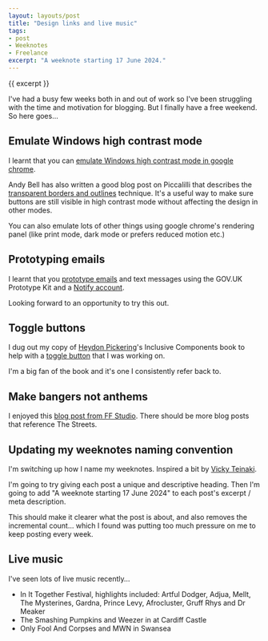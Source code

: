 ```yaml
---
layout: layouts/post
title: "Design links and live music"
tags:
- post
- Weeknotes
- Freelance
excerpt: "A weeknote starting 17 June 2024."
--- 
```


{{ excerpt }}

I've had a busy few weeks both in and out of work so I've been struggling with the time and motivation for blogging. But I finally have a free weekend. So here goes…

## Emulate Windows high contrast mode

I learnt that you can [emulate Windows high contrast mode in google chrome](https://devtoolstips.org/tips/en/emulate-forced-colors/). 

Andy Bell has also written a good blog post on Piccalilli that describes the [transparent borders and outlines](https://piccalil.li/blog/use-transparent-borders-and-outlines-to-assist-with-high-contrast-mode/) technique. It's a useful way to make sure buttons are still visible in high contrast mode without affecting the design in other modes.

You can also emulate lots of other things using google chrome's  rendering panel (like print mode, dark mode or prefers reduced motion etc.)

## Prototyping emails

I learnt that you [prototype emails](https://prototype-kit.service.gov.uk/docs/using-notify) and text messages using the GOV.UK Prototype Kit and a [Notify account](https://www.notifications.service.gov.uk/).

Looking forward to an opportunity to try this out.

## Toggle buttons

I dug out my copy of [Heydon Pickering](https://front-end.social/@heydon)'s Inclusive Components book to help with a [toggle button](https://inclusive-components.design/toggle-button/) that I was working on.

I'm a big fan of the book and it's one I consistently refer back to.

## Make bangers not anthems 

I enjoyed this [blog post from FF Studio](https://words.ff.studio/make-bangers-not-anthems). There should be more blog posts that reference The Streets.

## Updating my weeknotes naming convention

I'm switching up how I name my weeknotes. Inspired a bit by [Vicky Teinaki](https://medium.vickyteinaki.com/list/weeknotes-b51e1736a091).

I'm going to try giving each post a unique and descriptive heading. Then I'm going to add "A weeknote starting 17 June 2024" to each post's excerpt / meta description.

This should make it clearer what the post is about, and also removes the incremental count… which I found was putting too much pressure on me to keep posting every week.

## Live music 

I've seen lots of live music recently…

- In It Together Festival, highlights included: Artful Dodger, Adjua, Mellt, The Mysterines, Gardna, Prince Levy, Afrocluster, Gruff Rhys and Dr Meaker
- The Smashing Pumpkins and Weezer in at Cardiff Castle
- Only Fool And Corpses and MWN in Swansea